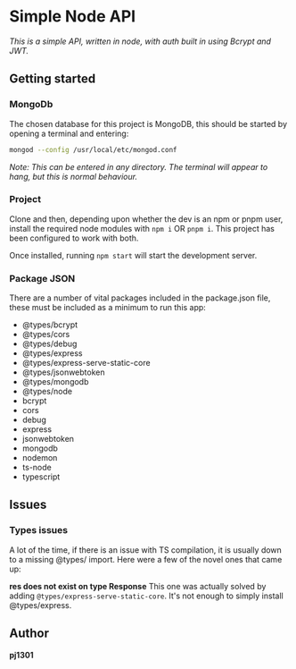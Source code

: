 # Simple Node API

_This is a simple API, written in node, with auth built in using Bcrypt and JWT._

## Getting started
### MongoDb
The chosen database for this project is MongoDB, this should be started by opening a terminal and entering:
```bash
mongod --config /usr/local/etc/mongod.conf
```
_Note: This can be entered in any directory. The terminal will appear to hang, but this is normal behaviour._

### Project
Clone and then, depending upon whether the dev is an npm or pnpm user, install the required node modules with `npm i` OR `pnpm i`. This project has been configured to work with both.

Once installed, running `npm start` will start the development server.

### Package JSON
There are a number of vital packages included in the package.json file, these must be included as a minimum to run this app:
* @types/bcrypt
* @types/cors
* @types/debug
* @types/express
* @types/express-serve-static-core
* @types/jsonwebtoken
* @types/mongodb
* @types/node
* bcrypt
* cors
* debug
* express
* jsonwebtoken
* mongodb
* nodemon
* ts-node
* typescript

## Issues
### Types issues
A lot of the time, if there is an issue with TS compilation, it is usually down to a missing @types/ import. Here were a few of the novel ones that came up:

**res does not exist on type Response**
This one was actually solved by adding `@types/express-serve-static-core`. It's not enough to simply install @types/express.

## Author
**pj1301**
